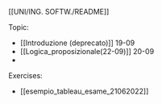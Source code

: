 [[UNI/ING. SOFTW./README]]

Topic:
- [[Introduzione (deprecato)]] 19-09
- [[Logica_proposizionale(22-09)]] 20-09
- 

Exercises:
- [[esempio_tableau_esame_21062022]]